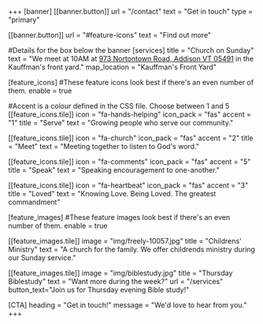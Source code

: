 +++
[banner]
  [[banner.button]]
      url = "/contact"
      text = "Get in touch"
      type = "primary"

  [[banner.button]]
      url = "#feature-icons"
      text = "Find out more"

#Details for the box below the banner
[services]
  title = "Church on Sunday"
  text = "We meet at 10AM at [973 Nortontown Road, Addison VT 05491](https://www.google.com/maps?q=973+Nortontown+Road,+Addison,+VT,+USA) in the Kauffman's front yard."
  map_location = "Kauffman's Front Yard"

[feature_icons]
  #These feature icons look best if there's an even number of them.
  enable = true

  #Accent is a colour defined in the CSS file. Choose between 1 and 5
  [[feature_icons.tile]]
    icon = "fa-hands-helping"
    icon_pack = "fas"
    accent = "1"
    title = "Serve"
    text = "Growing people who serve our community."

  [[feature_icons.tile]]
    icon = "fa-church"
    icon_pack = "fas"
    accent = "2"
    title = "Meet"
    text = "Meeting together to listen to God's word."

  [[feature_icons.tile]]
    icon = "fa-comments"
    icon_pack = "fas"
    accent = "5"
    title = "Speak"
    text = "Speaking encouragement to one-another."

  [[feature_icons.tile]]
    icon = "fa-heartbeat"
    icon_pack = "fas"
    accent = "3"
    title = "Loved"
    text = "Knowing Love. Being Loved. The greatest commandment"

[feature_images]
#These feature images look best if there's an even number of them.
  enable = true

  [[feature_images.tile]]
    image = "img/freely-10057.jpg"
    title = "Childrens' Ministry"
    text = "A church for the family. We offer childrends ministry during our Sunday service."

  [[feature_images.tile]]
    image = "img/biblestudy.jpg"
    title = "Thursday Biblestudy"
    text = "Want more during the week?"
    url = "/services"
    button_text="Join us for Thursday evening Bible study!"

[CTA]
  heading = "Get in touch!"
  message = "We'd love to hear from you."
+++
